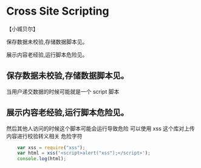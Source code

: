 # Cross Site Scripting

【小城贝尔】

保存数据未校验,存储数据脚本见。

展示内容老经验,运行脚本危险见。

## 保存数据未校验,存储数据脚本见。
   当用户递交数据的时候可能就是一个 script 脚本
## 展示内容老经验,运行脚本危险见。
   然后其他人访问的时候这个脚本可能会运行导致危险
   可以使用 xss 这个库对上传内容进行校验转义相关
   危险字符
```js
    var xss = require("xss");
    var html = xss('<script>alert("xss");</script>');
    console.log(html);
```